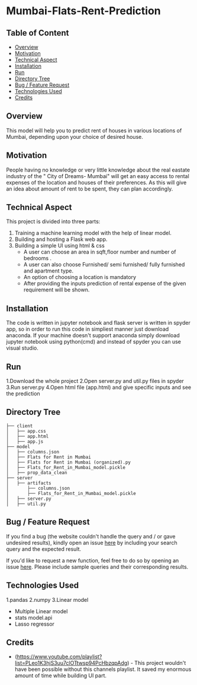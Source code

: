 # Mumbai-Flats-Rent-Prediction

## Table of Content
  * [Overview](#overview)
  * [Motivation](#motivation)
  * [Technical Aspect](#technical-aspect)
  * [Installation](#installation)
  * [Run](#run)
  * [Directory Tree](#directory-tree)
  * [Bug / Feature Request](#bug---feature-request)
  * [Technologies Used](#technologies-used)
  * [Credits](#credits)

## Overview
This model will help you to predict rent of houses in various locations of Mumbai, depending upon your choice of desired house.

## Motivation
People having no knowledge or very little knowledge about the real eastate industry of the " City of Dreams- Mumbai" will get an easy access to rental expenses of the location and houses of their preferences. As this will give an idea about amount of rent to be spent, they can plan accordingly.

## Technical Aspect
This project is divided into three parts:
1. Training a machine learning model with the help of linear model. 
2. Building and hosting a Flask web app.
3. Building a simple UI using html & css
    - A user can choose an area in sqft,floor number and number of bedrooms .
    - A user can also choose Furnished/ semi furnished/ fully furnished and apartment type.
    - An option of choosing a location is mandatory
    - After providing the inputs prediction of rental expense of the given requirement will be shown.

## Installation
The code is written in jupyter notebook and flask server is written in spyder app, so in order to run this code in simpliest manner just download anaconda. 
If your machine doesn't support anaconda simply download jupyter notebook using python(cmd) and instead of spyder you can use visual studio.

## Run
1.Download the whole project 
2.Open server.py and util.py files in spyder 
3.Run server.py 
4.Open html file (app.html) and give specific inputs and see the prediction


## Directory Tree 
```
├── client 
│   ├── app.css
│   ├── app.html
│   ├── app.js
├── model
│   ├── columns.json
│   ├── Flats for Rent in Mumbai
│   ├── Flats for Rent in Mumbai (organized).py
│   ├── Flats_for_Rent_in_Mumbai_model.pickle
│   ├── prop_data_clean
├── server
│   ├── artifacts
│       ├── columns.json
│       ├── Flats_for_Rent_in_Mumbai_model.pickle
│   ├── server.py
│   ├── util.py

```

## Bug / Feature Request
If you find a bug (the website couldn't handle the query and / or gave undesired results), kindly open an issue [here](rspawar2598@gmail.com) by including your search query and the expected result.

If you'd like to request a new function, feel free to do so by opening an issue [here](rspawar2598@gmail.com). Please include sample queries and their corresponding results.

## Technologies Used

1.pandas 
2.numpy
3.Linear model
  - Multiple Linear model
  - stats model.api
  - Lasso regressor

## Credits
- (https://www.youtube.com/playlist?list=PLeo1K3hjS3uu7clOTtwsp94PcHbzqpAdg) - This project wouldn't have been possible without this channels playlist. It saved my enormous amount of time while building UI part. 
